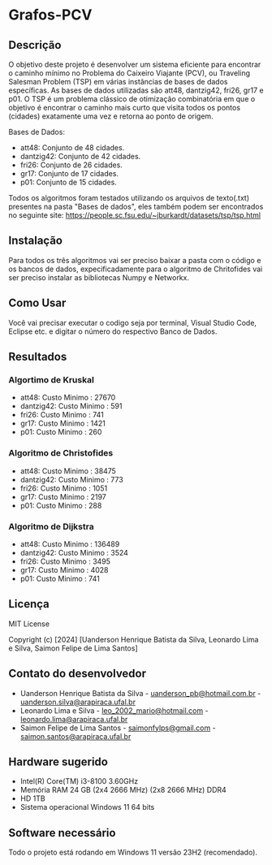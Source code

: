 # Grafos-PCV

## Descrição
O objetivo deste projeto é desenvolver um sistema eficiente para encontrar o caminho mínimo no Problema do Caixeiro Viajante (PCV), ou Traveling Salesman Problem (TSP) em várias instâncias de bases de dados específicas. As bases de dados utilizadas são att48, dantzig42, fri26, gr17 e p01. O TSP é um problema clássico de otimização combinatória em que o objetivo é encontrar o caminho mais curto que visita todos os pontos (cidades) exatamente uma vez e retorna ao ponto de origem.

Bases de Dados:

* att48:     Conjunto de 48 cidades.
* dantzig42: Conjunto de 42 cidades.
* fri26:     Conjunto de 26 cidades.
* gr17:      Conjunto de 17 cidades.
* p01:       Conjunto de 15 cidades.

Todos os algoritmos foram testados utilizando os arquivos de texto(.txt) presentes na pasta "Bases de dados", eles também podem ser encontrados no seguinte site:
https://people.sc.fsu.edu/~jburkardt/datasets/tsp/tsp.html

## Instalação
Para todos os três algoritmos vai ser preciso baixar a pasta com o código e os bancos de dados, expecificadamente para o algoritmo de Chritofides vai ser preciso instalar as bibliotecas Numpy e Networkx.
## Como Usar
Você vai precisar executar o codigo seja por terminal, Visual Studio Code, Eclipse etc. e digitar o número do respectivo Banco de Dados.

## Resultados
### Algortimo de Kruskal

* att48:     Custo Minimo : 27670
* dantzig42: Custo Minimo : 591
* fri26:     Custo Minimo : 741
* gr17:      Custo Minimo : 1421
* p01:       Custo Minimo : 260

### Algoritmo de Christofides

* att48:     Custo Minimo : 38475
* dantzig42: Custo Minimo : 773
* fri26:     Custo Minimo : 1051
* gr17:      Custo Minimo : 2197
* p01:       Custo Minimo : 288

### Algoritmo de Dijkstra

* att48:     Custo Minimo : 136489
* dantzig42: Custo Minimo : 3524
* fri26:     Custo Minimo : 3495
* gr17:      Custo Minimo : 4028
* p01:       Custo Minimo : 741

## Licença
MIT License

Copyright (c) [2024] [Uanderson Henrique Batista da Silva, Leonardo Lima e Silva, Saimon Felipe de Lima Santos]


## Contato do desenvolvedor
* Uanderson Henrique Batista da Silva - uanderson_pb@hotmail.com.br - uanderson.silva@arapiraca.ufal.br
* Leonardo Lima e Silva - leo_2002_mario@hotmail.com - leonardo.lima@arapiraca.ufal.br
* Saimon Felipe de Lima Santos - saimonfylps@gmail.com - saimon.santos@arapiraca.ufal.br

## Hardware sugerido
* Intel(R) Core(TM) i3-8100 3.60GHz
* Memória RAM 24 GB (2x4 2666 MHz) (2x8 2666 MHz) DDR4
* HD 1TB
* Sistema operacional Windows 11 64 bits

## Software necessário
Todo o projeto está rodando em Windows 11 versão 23H2 (recomendado).
